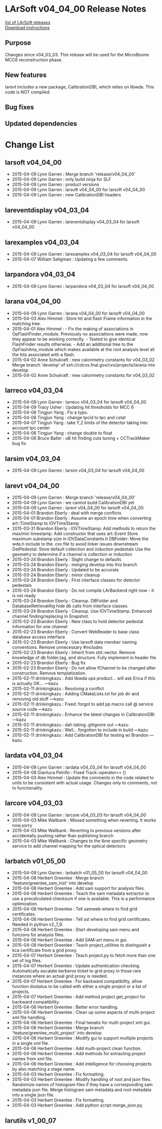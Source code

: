 # LArSoft v04_04_00 Release Notes



[list of LArSoft releases](LArSoft_release_list)  
[Download instructions](https://scisoft.fnal.gov/scisoft/bundles/larsoft/v04_04_00/larsoft-v04_04_00.html)

## Purpose

Changes since v04_03_03. This release will be used for the MicroBoone MCC6 reconstruction phase.

## New features

larevt includes a new package, CalibrationDBI, which relies on libwda. This code is NOT compiled.

## Bug fixes

## Updated dependencies

# Change List

## larsoft v04_04_00

-   2015-04-09 Lynn Garren : Merge branch 'release/v04_04_00'
-   2015-04-09 Lynn Garren : only build ninja for SLF
-   2015-04-09 Lynn Garren : product versions
-   2015-04-09 Lynn Garren : larsoft v04_04_00 for larsoft v04_04_00
-   2015-04-09 Lynn Garren : new CalibrationDBI headers

## lareventdisplay v04_03_04

-   2015-04-09 Lynn Garren : lareventdisplay v04_03_04 for larsoft v04_04_00

## larexamples v04_03_04

-   2015-04-09 Lynn Garren : larexamples v04_03_04 for larsoft v04_04_00
-   2015-04-07 William Seligman : Updating a few comments.

## larpandora v04_03_04

-   2015-04-09 Lynn Garren : larpandora v04_03_04 for larsoft v04_04_00

## larana v04_04_00

-   2015-04-09 Lynn Garren : larana v04_04_00 for larsoft v04_04_00
-   2015-04-03 Alex Himmel : Store hit and flash Frame information in the matching tree.
-   2015-04-01 Alex Himmel : - Fix the making of associations in OpFlashFinder_module. Previously no associations were made, now they appear to be working correctly. - Tested to give identical FlashFinder results otherwise. - Add an additional tree to the OpFlashAna_module which makes available at the root analysis level all the hits associated with a flash.
-   2015-04-02 Anne Schukraft : new calorimetry constants for v04_03_02 Merge branch 'develop' of ssh://cdcvs.fnal.gov/cvs/projects/larana into develop
-   2015-04-02 Anne Schukraft : new calorimetry constants for v04_03_02

## larreco v04_03_04

-   2015-04-09 Lynn Garren : larreco v04_03_04 for larsoft v04_04_00
-   2015-04-09 Tracy Usher : Updating hit thresholds for MCC 6
-   2015-04-08 Tingjun Yang : Fix a typo.
-   2015-04-08 Tingjun Yang : change tpcid to tpc and cstat
-   2015-04-07 Tingjun Yang : take Y,Z limits of the detector taking into account tpc center
-   2015-04-06 Tingjun Yang : change double to float
-   2015-04-06 Bruce Baller : uB hit finding cuts tuning + CCTrackMaker bug fix

## larsim v04_03_04

-   2015-04-09 Lynn Garren : larsim v04_03_04 for larsoft v04_04_00

## larevt v04_04_00

-   2015-04-09 Lynn Garren : Merge branch 'release/v04_04_00'
-   2015-04-09 Lynn Garren : we cannot build CalibrationDBI yet
-   2015-04-09 Lynn Garren : larevt v04_04_00 for larsoft v04_04_00
-   2015-04-01 Brandon Eberly : deal with merge conflicts
-   2015-04-01 Brandon Eberly : Assume an epoch time when converting art::TimeStamp to IOVTimeStamp
-   2015-03-31 Brandon Eberly : IOVTimeStamp: Add methods to return the max/min timestamp. Add constructor that uses art::Event Store maximum substamp size in IOVDataConstants.h DBFolder: Move the wda.h include to the .cxx file to avoid linker issues downstream DetPedestal: Store default collection and induction pedestals Use the geometry to determine if a channel is collection or induction
-   2015-03-24 Brandon Eberly : Slight change to defaults
-   2015-03-24 Brandon Eberly : merging develop into this branch
-   2015-03-24 Brandon Eberly : Updated to be accurate
-   2015-03-24 Brandon Eberly : minor cleanup
-   2015-03-24 Brandon Eberly : First interface classes for detector pedestals
-   2015-03-24 Brandon Eberly : Do not compile LArBackend right now - it is not ready
-   2015-03-24 Brandon Eberly : Cleanup. DBFolder and DatabaseRetrievalAlg hide db calls from interface classes.
-   2015-03-24 Brandon Eberly : Cleanup. Use IOVTimeStamp. Enhanced channel finding/replacing in Snapshot.
-   2015-02-23 Brandon Eberly : New class to hold detector pedestal information for one channel
-   2015-02-23 Brandon Eberly : Convert WebReader to base class database access interface
-   2015-02-23 Brandon Eberly : Use larsoft data member naming conventions. Remove unnecessary \#includes
-   2015-02-23 Brandon Eberly : Inherit from std::vector<T>. Remove knowledge of db folder,tag, and structure. Fully implement in header file
-   2015-02-23 Brandon Eberly : Bug fix
-   2015-02-23 Brandon Eberly : Do not allow fChannel to be changed after construction. Remove templatization.
-   2015-02-11 drinkingkazu : Add libwda ups product… will ask Erica if this is actually OK… —kazu
-   2015-02-11 drinkingkazu : Resolving a conflict
-   2015-02-11 drinkingkazu : Adding CMakeLists.txt for job dir and removing old stuff —kazu
-   2015-02-11 drinkingkazu : Fixed: forgot to add pp macro call @ service source code —kazu
-   2015-02-11 drinkingkazu : Enhance the latest changes in CalibrationDBI —kazu
-   2015-02-11 drinkingkazu : dah taking .gitignore out —kazu
-   2015-02-11 drinkingkazu : Well… forgotten to include in build —kazu
-   2015-02-11 drinkingkazu : Add CalibrationDBI for testing w/ Brandon —kazu

## lardata v04_03_04

-   2015-04-09 Lynn Garren : lardata v04_03_04 for larsoft v04_04_00
-   2015-04-08 Gianluca Petrillo : Fixed Track::operator\<\< ()
-   2015-04-03 Alex Himmel : Update the comments in the code related to units to be consistent with actual usage. Changes only to comments, not to functionality.

## larcore v04_03_03

-   2015-04-09 Lynn Garren : larcore v04_03_03 for larsoft v04_04_00
-   2015-04-03 Mike Wallbank : Missed something when reverting. It works now,sorry
-   2015-04-03 Mike Wallbank : Reverting to previous versions after accidentally pushing rather than publishing branch
-   2015-04-03 Mike Wallbank : Changes to the lbne specific geometry service to add channel mapping for the optical detectors

## larbatch v01_05_00

-   2015-04-09 Lynn Garren : larbatch v01_05_00 for larsoft v04_04_00
-   2015-04-08 Herbert Greenlee : Merge branch 'feature/greenlee_sam_hist' into develop
-   2015-04-08 Herbert Greenlee : Add sam support for analysis files.
-   2015-04-08 Herbert Greenlee : Teach the sam metadata extractor to use a precalculated checksum if one is available. This is a performance optimization.
-   2015-04-08 Herbert Greenlee : Tell samweb where to find grid certificates.
-   2015-04-08 Herbert Greenlee : Tell ssl where to find grid certificates. Needed in python v2_7_9.
-   2015-04-08 Herbert Greenlee : Start developing sam menu and funcions for analysis files.
-   2015-04-06 Herbert Greenlee : Add SAM-art menu in gui.
-   2015-04-08 Herbert Greenlee : Teach project_utilities to distinguish a kca certificate from a grid proxy.
-   2015-04-07 Herbert Greenlee : Teach project.py to fetch more than one set of log files.
-   2015-04-07 Herbert Greenlee : Update authentication checking. Automatically escalate kerberos ticket to grid proxy in those rare instances where an actual grid proxy is needed.
-   2015-04-07 Herbert Greenlee : For backward compatibility, allow function dostatus to be called with either a single project or a list of projects.
-   2015-04-07 Herbert Greenlee : Add method project.get_project for backward compatibility.
-   2015-04-06 Herbert Greenlee : Better error handling.
-   2015-04-06 Herbert Greenlee : Clean up some aspects of multi-project xml file handling.
-   2015-04-06 Herbert Greenlee : Final tweaks for multi-project xml gui.
-   2015-04-06 Herbert Greenlee : Merge branch 'feature/greenlee_multi_project' into develop
-   2015-04-06 Herbert Greenlee : Modify gui to support multiple projects in a single xml file.
-   2015-04-06 Herbert Greenlee : Add multi-project clean function.
-   2015-04-06 Herbert Greenlee : Add methods for extracting project names from xml file.
-   2015-04-06 Herbert Greenlee : Add intelligence for choosing projects by also matching a stage name.
-   2015-04-03 Herbert Greenlee : Fix formatting.
-   2015-04-03 Herbert Greenlee : Modify handling of root and json files. Randomize names of histogram files if they have a corresponding sam metadata json file. Merge histogram sam metadata and root metadata into a single json file.
-   2015-04-03 Herbert Greenlee : Fix formatting.
-   2015-04-03 Herbert Greenlee : Add python script merge_json.py.

## larutils v1_00_07
